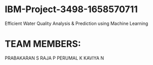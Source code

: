 # IBM-Project-3498-1658570711
Efficient Water Quality Analysis &amp; Prediction using Machine Learning
# TEAM MEMBERS:
PRABAKARAN S
RAJA P
PERUMAL K
KAVIYA N
